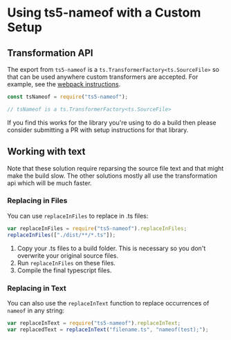 ﻿# Using ts5-nameof with a Custom Setup

## Transformation API

The export from `ts5-nameof` is a `ts.TransformerFactory<ts.SourceFile>` so that can be used anywhere custom transformers are accepted. For example, see the [webpack instructions](webpack.md).

```ts
const tsNameof = require("ts5-nameof");

// tsNameof is a ts.TransformerFactory<ts.SourceFile>
```

If you find this works for the library you're using to do a build then please consider submitting a PR with setup instructions for that library.

## Working with text

Note that these solution require reparsing the source file text and that might make the build slow. The other solutions mostly all use the
transformation api which will be much faster.

### Replacing in Files

You can use `replaceInFiles` to replace in .ts files:

```javascript
var replaceInFiles = require("ts5-nameof").replaceInFiles;
replaceInFiles(["./dist/**/*.ts"]);
```

1. Copy your .ts files to a build folder. This is necessary so you don't overwrite your original source files.
2. Run `replaceInFiles` on these files.
3. Compile the final typescript files.

### Replacing in Text

You can also use the `replaceInText` function to replace occurrences of `nameof` in any string:

```javascript
var replaceInText = require("ts5-nameof").replaceInText;
var replacedText = replaceInText("filename.ts", "nameof(test);");
```
